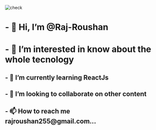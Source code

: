 <img src="https://www.google.com/url?sa=i&url=https%3A%2F%2Fwww.shutterstock.com%2Fsearch%2Fcoding&psig=AOvVaw3FnCbeIAtGwcr3IkIhnjG0&ust=1624281665363000&source=images&cd=vfe&ved=0CAoQjRxqFwoTCMijvO6mpvECFQAAAAAdAAAAABAX" alt="check">
<h1>- 👋 Hi, I’m @Raj-Roushan</h1>
<h1>- 👀 I’m interested in know about the whole tecnology</h1>
<h2>- 🌱 I’m currently learning ReactJs</h2>
<h2>- 💞️ I’m looking to collaborate on other content</h2>
<h2>- 📫 How to reach me rajroushan255@gmail.com...</h2>

<!---
Raj-Roushan/Raj-Roushan is a ✨ special ✨ repository because its `README.md` (this file) appears on your GitHub profile.
You can click the Preview link to take a look at your changes.
--->
